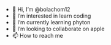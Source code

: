 - 👋 Hi, I’m @bolachom12
- 👀 I’m interested in learn coding
- 🌱 I’m currently learning phyton
- 💞️ I’m looking to collaborate on apple
- 📫 How to reach me 

<!---
bolachom12/bolachom12 is a ✨ special ✨ repository because its `README.md` (this file) appears on your GitHub profile.
You can click the Preview link to take a look at your changes.
--->
